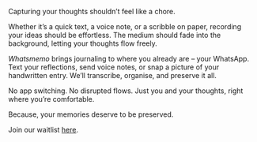 Capturing your thoughts shouldn’t feel like a chore.

Whether it’s a quick text, a voice note, or a scribble on paper, recording your ideas should be effortless. The medium should fade into the background, letting your thoughts flow freely.

_Whatsmemo_ brings journaling to where you already are – your WhatsApp. Text your reflections, send voice notes, or snap a picture of your handwritten entry. We’ll transcribe, organise, and preserve it all.

No app switching. No disrupted flows. Just you and your thoughts, right where you’re comfortable.

Because, your memories deserve to be preserved.

Join our waitlist [here](https://waitlist.whatsmemo.com).
